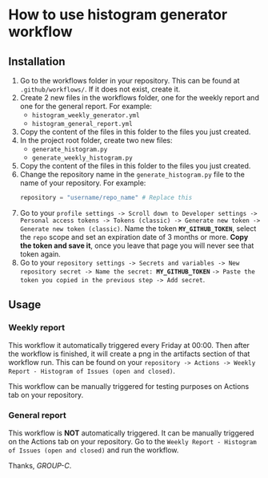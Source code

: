 # How to use histogram generator workflow

## Installation

1. Go to the workflows folder in your repository. This can be found at `.github/workflows/`. If it does not exist,
   create it.
2. Create 2 new files in the workflows folder, one for the weekly report and one for the general report. For example:
    - `histogram_weekly_generator.yml`
    - `histogram_general_report.yml`
3. Copy the content of the files in this folder to the files you just created.
4. In the project root folder, create two new files:
    - `generate_histogram.py`
    - `generate_weekly_histogram.py`
5. Copy the content of the files in this folder to the files you just created.
6. Change the repository name in the `generate_histogram.py` file to the name of your repository. For example:
   ```python
   repository = "username/repo_name" # Replace this
   ```
7. Go to
   your `profile settings -> Scroll down to Developer settings -> Personal access tokens -> Tokens (classic) -> Generate new token -> Generate new token (classic)`.
   Name the token **`MY_GITHUB_TOKEN`**, select the `repo` scope and set an expiration date of 3 months or more. **Copy
   the
   token and save it**, once you leave that page you will never see that token again.
8. Go to your `repository settings -> Secrets and variables -> New repository secret -> Name the secret:
   `**`MY_GITHUB_TOKEN`** `-> Paste the token you copied in the previous step -> Add secret`.

## Usage

### Weekly report

This workflow it automatically triggered every Friday at 00:00. Then after the workflow is finished, it will create a
png in the artifacts section of that workflow run. This can be found on
your `repository -> Actions -> Weekly Report - Histogram of Issues (open and closed)`.

This workflow can be manually triggered for testing
purposes on Actions tab on your repository.

### General report

This workflow is **NOT** automatically triggered. It can be manually triggered on the Actions tab on your repository. Go
to the `Weekly Report - Histogram of Issues (open and closed)` and run the workflow.

Thanks, _GROUP-C_.